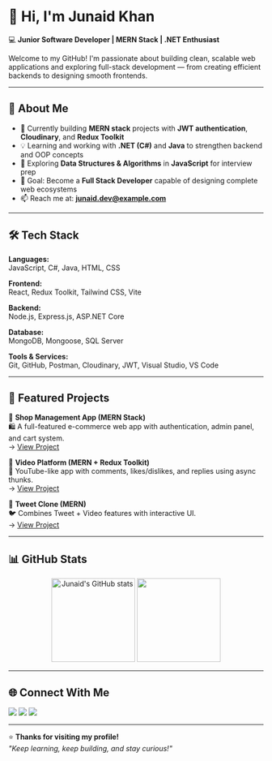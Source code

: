 # 👋 Hi, I'm Junaid Khan

💻 **Junior Software Developer | MERN Stack | .NET Enthusiast**

Welcome to my GitHub! I'm passionate about building clean, scalable web applications and exploring full-stack development — from creating efficient backends to designing smooth frontends.

---

## 🚀 About Me

- 🔭 Currently building **MERN stack** projects with **JWT authentication**, **Cloudinary**, and **Redux Toolkit**  
- 💡 Learning and working with **.NET (C#)** and **Java** to strengthen backend and OOP concepts  
- 🧠 Exploring **Data Structures & Algorithms** in **JavaScript** for interview prep  
- 🎯 Goal: Become a **Full Stack Developer** capable of designing complete web ecosystems  
- 📫 Reach me at: **junaid.dev@example.com**

---

## 🛠️ Tech Stack

**Languages:**  
JavaScript, C#, Java, HTML, CSS  

**Frontend:**  
React, Redux Toolkit, Tailwind CSS, Vite  

**Backend:**  
Node.js, Express.js, ASP.NET Core  

**Database:**  
MongoDB, Mongoose, SQL Server  

**Tools & Services:**  
Git, GitHub, Postman, Cloudinary, JWT, Visual Studio, VS Code  

---

## 💼 Featured Projects

🔹 **Shop Management App (MERN Stack)**  
🛍️ A full-featured e-commerce web app with authentication, admin panel, and cart system.  
→ [View Project](https://github.com/JunaidKhan19/ShopManagementApp)

🔹 **Video Platform (MERN + Redux Toolkit)**  
🎥 YouTube-like app with comments, likes/dislikes, and replies using async thunks.  
→ [View Project](https://github.com/JunaidKhan19/VideoApp)

🔹 **Tweet Clone (MERN)**  
🐦 Combines Tweet + Video features with interactive UI.  
→ [View Project](https://github.com/JunaidKhan19/TweetClone)

---

## 📊 GitHub Stats

<p align="center">
  <img src="https://github-readme-stats.vercel.app/api?username=JunaidKhan19&show_icons=true&theme=tokyonight" alt="Junaid's GitHub stats" height="165"/>
  <img src="https://github-readme-stats.vercel.app/api/top-langs/?username=JunaidKhan19&layout=compact&theme=tokyonight" height="165"/>
</p>

---

## 🌐 Connect With Me

<p align="left">
  <a href="https://github.com/JunaidKhan19" target="_blank"><img src="https://img.shields.io/badge/GitHub-181717?style=for-the-badge&logo=github&logoColor=white"/></a>
  <a href="https://www.linkedin.com/in/junaidkhan19" target="_blank"><img src="https://img.shields.io/badge/LinkedIn-0A66C2?style=for-the-badge&logo=linkedin&logoColor=white"/></a>
  <a href="mailto:junaid.dev@example.com"><img src="https://img.shields.io/badge/Email-D14836?style=for-the-badge&logo=gmail&logoColor=white"/></a>
</p>

---

⭐ **Thanks for visiting my profile!**  
_"Keep learning, keep building, and stay curious!"_
